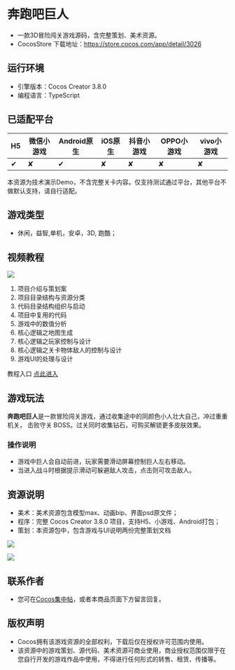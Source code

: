 # 奔跑吧巨人

- 一款3D冒险闯关游戏源码，含完整策划、美术资源。
- CocosStore 下载地址：https://store.cocos.com/app/detail/3026

## 运行环境
- 引擎版本：Cocos Creator 3.8.0
- 编程语言：TypeScript

## 已适配平台

| H5   | 微信小游戏 | Android原生 | iOS原生 | 抖音小游戏 | OPPO小游戏 | vivo小游戏 |
| ---- | ---------| ----------- | -------|-------|-------|-------|
| ✔    | ✘        | ✔           | ✘      |✘      |✘      |✘      |

本资源为技术演示Demo，不含完整关卡内容。仅支持测试通过平台，其他平台不做默认支持，请自行适配。

## 游戏类型
- 休闲，益智,单机，安卓，3D, 跑酷；

## 视频教程
[![](https://download.cocos.com/Cocos/CocosStore/screenshot/2021/08/2fd580d61e012bc56d6cbf345ac6ce1d63185.jpg)](https://bycwedu.vipwan.cn/course/55/Creator-ben-pao-ba-ju-ren-3D-yuan-ma-fen-xi-yu-shi-zhan-xiang-jie/play)
1. 项目介绍与策划案
2. 项目目录结构与资源分类
3. 代码目录结构组织与启动
4. 项目中复用的代码
5. 游戏中的数值分析
6. 核心逻辑之地图生成
7. 核心逻辑之玩家控制与设计
8. 核心逻辑之关卡物体敌人的控制与设计
9. 游戏UI的处理与设计

教程入口 [点此进入](
https://bycwedu.vipwan.cn/course/55/Creator-ben-pao-ba-ju-ren-3D-yuan-ma-fen-xi-yu-shi-zhan-xiang-jie/play)


## 游戏玩法
**奔跑吧巨人**是一款冒险闯关游戏，通过收集途中的同颜色小人壮大自己，冲过重重机关，
击败守关 BOSS。过关同时收集钻石，可购买解锁更多皮肤效果。

### 操作说明
* 游戏中巨人会自动前进，玩家需要滑动屏幕控制巨人左右移动。
* 当进入战斗时根据提示滑动可躲避敌人攻击，点击则可攻击敌人。

## 资源说明
- 美术：美术资源包含模型max、动画bip、界面psd原文件； 
- 程序：完整 Cocos Creator 3.8.0 项目，支持H5、小游戏、Android打包；
- 策划：本资源包中，包含游戏与UI说明两份完整策划文档

![](https://download.cocos.com/Cocos/CocosStore/ManualUp/3026/image/1.jpg)

![](https://download.cocos.com/Cocos/CocosStore/ManualUp/3026/image/2.jpg)

## 联系作者

- 您可在[Cocos集中帖](https://forum.cocos.org/t/topic/119807)，或者本商品页面下方留言回复。

## 版权声明
- Cocos拥有该游戏资源的全部权利，下载后仅在授权许可范围内使用。
- 该资源中的游戏策划、源代码、美术资源可商业使用，商业授权范围仅限于在您自行开发的游戏作品中使用，不得进行任何形式的转售、租赁、传播等。